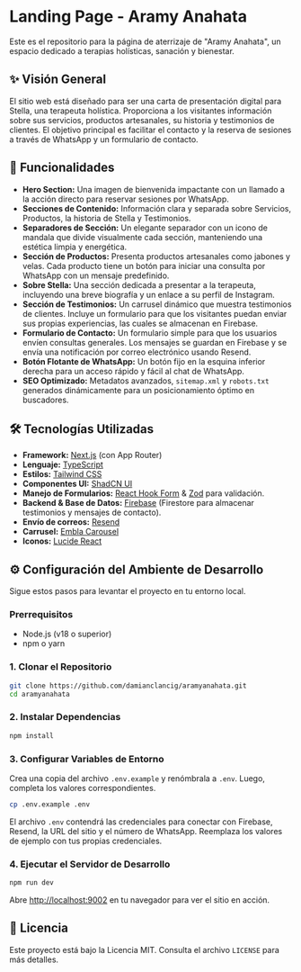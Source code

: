 # Landing Page - Aramy Anahata

Este es el repositorio para la página de aterrizaje de "Aramy Anahata", un espacio dedicado a terapias holísticas, sanación y bienestar.

## ✨ Visión General

El sitio web está diseñado para ser una carta de presentación digital para Stella, una terapeuta holística. Proporciona a los visitantes información sobre sus servicios, productos artesanales, su historia y testimonios de clientes. El objetivo principal es facilitar el contacto y la reserva de sesiones a través de WhatsApp y un formulario de contacto.

## 🚀 Funcionalidades

- **Hero Section:** Una imagen de bienvenida impactante con un llamado a la acción directo para reservar sesiones por WhatsApp.
- **Secciones de Contenido:** Información clara y separada sobre Servicios, Productos, la historia de Stella y Testimonios.
- **Separadores de Sección:** Un elegante separador con un icono de mandala que divide visualmente cada sección, manteniendo una estética limpia y energética.
- **Sección de Productos:** Presenta productos artesanales como jabones y velas. Cada producto tiene un botón para iniciar una consulta por WhatsApp con un mensaje predefinido.
- **Sobre Stella:** Una sección dedicada a presentar a la terapeuta, incluyendo una breve biografía y un enlace a su perfil de Instagram.
- **Sección de Testimonios:** Un carrusel dinámico que muestra testimonios de clientes. Incluye un formulario para que los visitantes puedan enviar sus propias experiencias, las cuales se almacenan en Firebase.
- **Formulario de Contacto:** Un formulario simple para que los usuarios envíen consultas generales. Los mensajes se guardan en Firebase y se envía una notificación por correo electrónico usando Resend.
- **Botón Flotante de WhatsApp:** Un botón fijo en la esquina inferior derecha para un acceso rápido y fácil al chat de WhatsApp.
- **SEO Optimizado:** Metadatos avanzados, `sitemap.xml` y `robots.txt` generados dinámicamente para un posicionamiento óptimo en buscadores.

## 🛠️ Tecnologías Utilizadas

- **Framework:** [Next.js](https://nextjs.org/) (con App Router)
- **Lenguaje:** [TypeScript](https://www.typescriptlang.org/)
- **Estilos:** [Tailwind CSS](https://tailwindcss.com/)
- **Componentes UI:** [ShadCN UI](https://ui.shadcn.com/)
- **Manejo de Formularios:** [React Hook Form](https://react-hook-form.com/) & [Zod](https://zod.dev/) para validación.
- **Backend & Base de Datos:** [Firebase](https://firebase.google.com/) (Firestore para almacenar testimonios y mensajes de contacto).
- **Envío de correos:** [Resend](https://resend.com/)
- **Carrusel:** [Embla Carousel](https://www.embla-carousel.com/)
- **Iconos:** [Lucide React](https://lucide.dev/guide/packages/lucide-react)

## ⚙️ Configuración del Ambiente de Desarrollo

Sigue estos pasos para levantar el proyecto en tu entorno local.

### Prerrequisitos

- Node.js (v18 o superior)
- npm o yarn

### 1. Clonar el Repositorio

```bash
git clone https://github.com/damianclancig/aramyanahata.git
cd aramyanahata
```

### 2. Instalar Dependencias

```bash
npm install
```

### 3. Configurar Variables de Entorno

Crea una copia del archivo `.env.example` y renómbrala a `.env`. Luego, completa los valores correspondientes.

```bash
cp .env.example .env
```

El archivo `.env` contendrá las credenciales para conectar con Firebase, Resend, la URL del sitio y el número de WhatsApp. Reemplaza los valores de ejemplo con tus propias credenciales.

### 4. Ejecutar el Servidor de Desarrollo

```bash
npm run dev
```

Abre [http://localhost:9002](http://localhost:9002) en tu navegador para ver el sitio en acción.

## 📄 Licencia

Este proyecto está bajo la Licencia MIT. Consulta el archivo `LICENSE` para más detalles.

